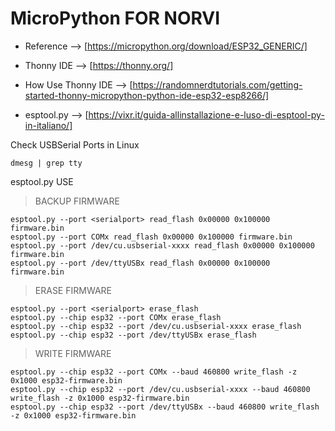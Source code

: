 # MicroPython FOR NORVI

- Reference --> [https://micropython.org/download/ESP32_GENERIC/]

- Thonny IDE --> [https://thonny.org/]

- How Use Thonny IDE --> [https://randomnerdtutorials.com/getting-started-thonny-micropython-python-ide-esp32-esp8266/]

- esptool.py --> [https://vixr.it/guida-allinstallazione-e-luso-di-esptool-py-in-italiano/]


Check USBSerial Ports in Linux 
```
dmesg | grep tty
```

esptool.py USE

> BACKUP FIRMWARE
```
esptool.py --port <serialport> read_flash 0x00000 0x100000 firmware.bin
esptool.py --port COMx read_flash 0x00000 0x100000 firmware.bin
esptool.py --port /dev/cu.usbserial-xxxx read_flash 0x00000 0x100000 firmware.bin
esptool.py --port /dev/ttyUSBx read_flash 0x00000 0x100000 firmware.bin
```

> ERASE FIRMWARE
```
esptool.py --port <serialport> erase_flash
esptool.py --chip esp32 --port COMx erase_flash
esptool.py --chip esp32 --port /dev/cu.usbserial-xxxx erase_flash
esptool.py --chip esp32 --port /dev/ttyUSBx erase_flash
```

> WRITE FIRMWARE
```
esptool.py --chip esp32 --port COMx --baud 460800 write_flash -z 0x1000 esp32-firmware.bin
esptool.py --chip esp32 --port /dev/cu.usbserial-xxxx --baud 460800 write_flash -z 0x1000 esp32-firmware.bin
esptool.py --chip esp32 --port /dev/ttyUSBx --baud 460800 write_flash -z 0x1000 esp32-firmware.bin
```